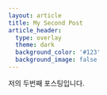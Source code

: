 ```yaml
---
layout: article
title: My Second Post
article_header:
  type: overlay
  theme: dark
  background_color: '#123'
  background_image: false
---
```


저의 두번째 포스팅입니다. 
